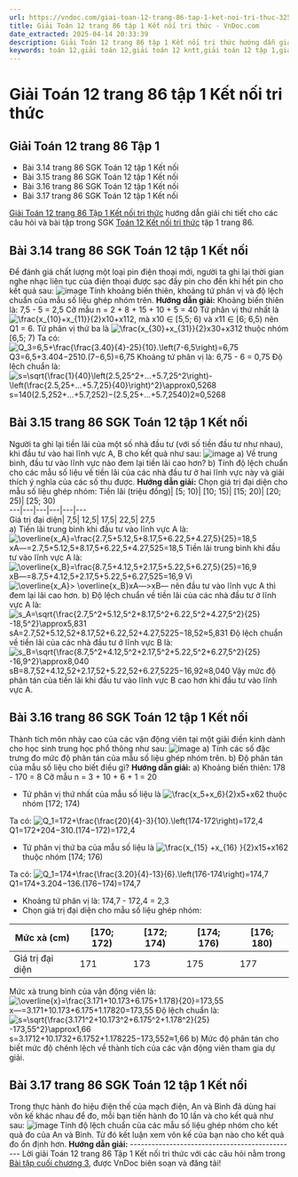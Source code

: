 ```yaml
---
url: https://vndoc.com/giai-toan-12-trang-86-tap-1-ket-noi-tri-thuc-325699
title: Giải Toán 12 trang 86 tập 1 Kết nối tri thức - VnDoc.com
date_extracted: 2025-04-14 20:33:39
description: Giải Toán 12 trang 86 tập 1 Kết nối tri thức hướng dẫn giải chi tiết các câu hỏi và bài tập trong SGK Toán 12 Kết nối tri thức tập 1.
keywords: toán 12,giải toán 12,giải toán 12 kntt,giải toán 12 tập 1,giải toán 12 kết nối tri thức,toán 12 kết nối tri thức tập 1,toán 12 kết nối tri thức,Toán 12 KNTT Bài tập cuối chương 3,giải Toán 12 Kết nối tri thức Bài tập cuối chương 3,Toán 12 Kết nối tri thức bài tập cuối chương 3,giải toán 12 trang 85,giải toán 12 trang 86,toán 12 trang 86,toán 12 trang 86 kết nối,giải toán 12 trang 86 kết nối
---
```


# Giải Toán 12 trang 86 tập 1 Kết nối tri thức
## **Giải Toán 12 trang 86 Tập 1**
  * Bài 3.14 trang 86 SGK Toán 12 tập 1 Kết nối
  * Bài 3.15 trang 86 SGK Toán 12 tập 1 Kết nối
  * Bài 3.16 trang 86 SGK Toán 12 tập 1 Kết nối
  * Bài 3.17 trang 86 SGK Toán 12 tập 1 Kết nối

[Giải Toán 12 trang 86 Tập 1 Kết nối tri thức](<https://vndoc.com/giai-toan-12-trang-86-tap-1-ket-noi-tri-thuc-325699>) hướng dẫn giải chi tiết cho các câu hỏi và bài tập trong SGK [Toán 12 Kết nối tri thức](<https://vndoc.com/toan-12-ket-noi-tri-thuc>) tập 1 trang 86.
## Bài 3.14 trang 86 SGK Toán 12 tập 1 Kết nối
Để đánh giá chất lượng một loại pin điện thoại mới, người ta ghi lại thời gian nghe nhạc liên tục của điện thoại được sạc đầy pin cho đến khi hết pin cho kết quả sau:
![image](https://i.vdoc.vn/data/image/2024/08/02/638582099721258324.png)
Tính khoảng biến thiên, khoảng tứ phân vị và độ lệch chuẩn của mẫu số liệu ghép nhóm trên.
**Hướng dẫn giải:**
Khoảng biến thiên là: 7,5 - 5 = 2,5
Cỡ mẫu n = 2 + 8 + 15 + 10 + 5 = 40
Tứ phân vị thứ nhất là ![\\frac{x_{10}+x_{11}}{2}](https://i.vdoc.vn/data/image/blank.png)x10+x112, mà x10 ∈ \[5,5; 6\) và x11 ∈ \[6; 6,5\) nên Q1 = 6.
Tứ phân vị thứ ba là ![\\frac{x_{30}+x_{31}}{2}](https://i.vdoc.vn/data/image/blank.png)x30+x312 thuộc nhóm \[6,5; 7\)
Ta có: ![Q_3=6,5+\\frac{\\frac{3.40}{4}-25}{10}.\\left\(7-6,5\\right\)=6,75](https://i.vdoc.vn/data/image/blank.png)Q3=6,5+3.404−2510.\(7−6,5\)=6,75
Khoảng tứ phân vị là: 6,75 - 6 = 0,75
Độ lệch chuẩn là:
![s=\\sqrt{\\frac{1}{40}\\left\(2.5,25^2+...+5.7,25^2\\right\)-\\left\(\\frac{2.5,25+...+5.7,25}{40}\\right\)^2}\\approx0,5268](https://i.vdoc.vn/data/image/blank.png)s=140\(2.5,252+...+5.7,252\)−\(2.5,25+...+5.7,2540\)2≈0,5268
## Bài 3.15 trang 86 SGK Toán 12 tập 1 Kết nối
Người ta ghi lại tiền lãi của một số nhà đầu tư \(với số tiền đầu tư như nhau\), khi đầu tư vào hai lĩnh vực A, B cho kết quả như sau:
![image](https://i.vdoc.vn/data/image/2024/08/02/638582099719852169.png)
a\) Về trung bình, đầu tư vào lĩnh vực nào đem lại tiền lãi cao hơn?
b\) Tính độ lệch chuẩn cho các mẫu số liệu về tiền lãi của các nhà đầu tư ở hai lĩnh vực này và giải thích ý nghĩa của các số thu được.
**Hướng dẫn giải:**
Chọn giá trị đại diện cho mẫu số liệu ghép nhóm:
Tiền lãi \(triệu đồng\)| \[5; 10\)| \[10; 15\)| \[15; 20\)| \[20; 25\)| \[25; 30\)  
---|---|---|---|---|---  
Giá trị đại diện| 7,5| 12,5| 17,5| 22,5| 27,5  
a\) Tiền lãi trung bình khi đầu tư vào lĩnh vực A là:
![\\overline{x_A}=\\frac{2.7,5+5.12,5+8.17,5+6.22,5+4.27,5}{25}=18,5](https://i.vdoc.vn/data/image/blank.png)xA―=2.7,5+5.12,5+8.17,5+6.22,5+4.27,525=18,5
Tiền lãi trung bình khi đầu tư vào lĩnh vực A là:
![\\overline{x_B}=\\frac{8.7,5+4.12,5+2.17,5+5.22,5+6.27,5}{25}=16,9](https://i.vdoc.vn/data/image/blank.png)xB―=8.7,5+4.12,5+2.17,5+5.22,5+6.27,525=16,9
Vì ![\\overline{x_A}> \\overline{x_B}](https://i.vdoc.vn/data/image/blank.png)xA―>xB― nên đầu tư vào lĩnh vực A thì đem lại lãi cao hơn.
b\) Độ lệch chuẩn về tiền lãi của các nhà đầu tư ở lĩnh vực A là:
![s_A=\\sqrt{\\frac{2.7,5^2+5.12,5^2+8.17,5^2+6.22,5^2+4.27,5^2}{25} -18,5^2}\\approx5,831](https://i.vdoc.vn/data/image/blank.png)sA=2.7,52+5.12,52+8.17,52+6.22,52+4.27,5225−18,52≈5,831
Độ lệch chuẩn về tiền lãi của các nhà đầu tư ở lĩnh vực B là:
![s_B=\\sqrt{\\frac{8.7,5^2+4.12,5^2+2.17,5^2+5.22,5^2+6.27,5^2}{25} -16,9^2}\\approx8,040](https://i.vdoc.vn/data/image/blank.png)sB=8.7,52+4.12,52+2.17,52+5.22,52+6.27,5225−16,92≈8,040
Vậy mức độ phân tán của tiền lãi khi đầu tư vào lĩnh vực B cao hơn khi đầu tư vào lĩnh vực A.
## Bài 3.16 trang 86 SGK Toán 12 tập 1 Kết nối
Thành tích môn nhảy cao của các vận động viên tại một giải điền kinh dành cho học sinh trung học phổ thông như sau:
![image](https://i.vdoc.vn/data/image/2024/08/02/638582099718446009.png)
a\) Tính các số đặc trưng đo mức độ phân tán của mẫu số liệu ghép nhóm trên.
b\) Độ phân tán của mẫu số liệu cho biết điều gì?
**Hướng dẫn giải:**
a\) Khoảng biến thiên: 178 - 170 = 8
Cỡ mẫu n = 3 + 10 + 6 + 1 = 20
  * Tứ phân vị thứ nhất của mẫu số liệu là ![\\frac{x_5+x_6}{2}](https://i.vdoc.vn/data/image/blank.png)x5+x62 thuộc nhóm \[172; 174\)

Ta có: ![Q_1=172+\\frac{\\frac{20}{4}-3}{10}.\\left\(174-172\\right\)=172,4](https://i.vdoc.vn/data/image/blank.png)Q1=172+204−310.\(174−172\)=172,4
  * Tứ phân vị thứ ba của mẫu số liệu là ![\\frac{x_{15} +x_{16} }{2}](https://i.vdoc.vn/data/image/blank.png)x15+x162 thuộc nhóm \[174; 176\)

Ta có: ![Q_1=174+\\frac{\\frac{3.20}{4}-13}{6}.\\left\(176-174\\right\)=174,7](https://i.vdoc.vn/data/image/blank.png)Q1=174+3.204−136.\(176−174\)=174,7
  * Khoảng tứ phân vị là: 174,7 - 172,4 = 2,3
  * Chọn giá trị đại diện cho mẫu số liệu ghép nhóm:

Mức xà \(cm\)| \[170; 172\)| \[172; 174\)| \[174; 176\)| \[176; 180\)  
---|---|---|---|---  
Giá trị đại diện| 171| 173| 175| 177  
Mức xà trung bình của vận động viên là:
![\\overline{x}=\\frac{3.171+10.173+6.175+1.178}{20}=173,55](https://i.vdoc.vn/data/image/blank.png)x―=3.171+10.173+6.175+1.17820=173,55
Độ lệch chuẩn là:
![s=\\sqrt{\\frac{3.171^2+10.173^2+6.175^2+1.178^2}{25} -173,55^2}\\approx1,66](https://i.vdoc.vn/data/image/blank.png)s=3.1712+10.1732+6.1752+1.178225−173,552≈1,66
b\) Mức độ phân tán cho biết mức độ chênh lệch về thành tích của các vận động viên tham gia dự giải.
## Bài 3.17 trang 86 SGK Toán 12 tập 1 Kết nối
Trong thực hành đo hiệu điện thế của mạch điện, An và Bình đã dùng hai vôn kế khác nhau để đo, mỗi bạn tiến hành đo 10 lần và cho kết quả như sau:
![image](https://i.vdoc.vn/data/image/2024/08/02/638582099717039829.png)
Tính độ lệch chuẩn của các mẫu số liệu ghép nhóm cho kết quả đo của An và Bình. Từ đó kết luận xem vôn kế của bạn nào cho kết quả đo ổn định hơn.
**Hướng dẫn giải:**
\-----------------------------------------------
Lời giải Toán 12 trang 86 Tập 1 Kết nối tri thức với các câu hỏi nằm trong [Bài tập cuối chương 3](<https://vndoc.com/toan-12-ket-noi-tri-thuc-bai-tap-cuoi-chuong-3-320386>), được VnDoc biên soạn và đăng tải\!
